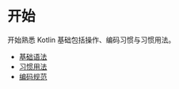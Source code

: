 # 开始

开始熟悉 Kotlin 基础包括操作、编码习惯与习惯用法。

 - [基础语法](basic-syntax.md)
 - [习惯用法](idioms.md)
 - [编码规范](coding-conventions.md)
